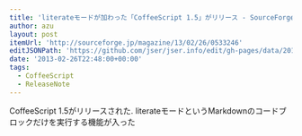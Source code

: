 ```yaml
---
title: 'literateモードが加わった「CoffeeScript 1.5」がリリース - SourceForge.JP Magazine : オープンソースの話題満載'
author: azu
layout: post
itemUrl: 'http://sourceforge.jp/magazine/13/02/26/0533246'
editJSONPath: 'https://github.com/jser/jser.info/edit/gh-pages/data/2013/02/index.json'
date: '2013-02-26T22:48:00+00:00'
tags:
  - CoffeeScript
  - ReleaseNote
---
```

CoffeeScript 1.5がリリースされた.
literateモードというMarkdownのコードブロックだけを実行する機能が入った

